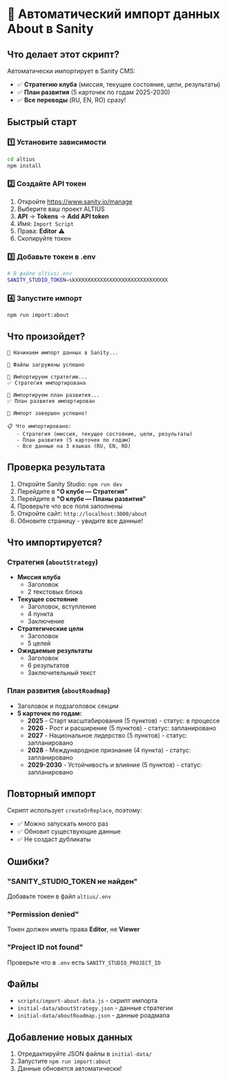 # 🚀 Автоматический импорт данных About в Sanity

## Что делает этот скрипт?

Автоматически импортирует в Sanity CMS:
- ✅ **Стратегию клуба** (миссия, текущее состояние, цели, результаты)
- ✅ **План развития** (5 карточек по годам 2025-2030)
- ✅ **Все переводы** (RU, EN, RO) сразу!

## Быстрый старт

### 1️⃣ Установите зависимости

```bash
cd altius
npm install
```

### 2️⃣ Создайте API токен

1. Откройте https://www.sanity.io/manage
2. Выберите ваш проект ALTIUS
3. **API** → **Tokens** → **Add API token**
4. Имя: `Import Script`
5. Права: **Editor** ⚠️
6. Скопируйте токен

### 3️⃣ Добавьте токен в .env

```bash
# В файле altius/.env
SANITY_STUDIO_TOKEN=skXXXXXXXXXXXXXXXXXXXXXXXXXXXXXX
```

### 4️⃣ Запустите импорт

```bash
npm run import:about
```

## Что произойдет?

```
🚀 Начинаем импорт данных в Sanity...

📄 Файлы загружены успешно

📝 Импортируем стратегию...
✅ Стратегия импортирована

📝 Импортируем план развития...
✅ План развития импортирован

🎉 Импорт завершен успешно!

📋 Что импортировано:
   - Стратегия (миссия, текущее состояние, цели, результаты)
   - План развития (5 карточек по годам)
   - Все данные на 3 языках (RU, EN, RO)
```

## Проверка результата

1. Откройте Sanity Studio: `npm run dev`
2. Перейдите в **"О клубе — Стратегия"**
3. Перейдите в **"О клубе — Планы развития"**
4. Проверьте что все поля заполнены
5. Откройте сайт: `http://localhost:3000/about`
6. Обновите страницу - увидите все данные!

## Что импортируется?

### Стратегия (`aboutStrategy`)
- **Миссия клуба**
  - Заголовок
  - 2 текстовых блока
- **Текущее состояние**
  - Заголовок, вступление
  - 4 пункта
  - Заключение
- **Стратегические цели**
  - Заголовок
  - 5 целей
- **Ожидаемые результаты**
  - Заголовок
  - 6 результатов
  - Заключительный текст

### План развития (`aboutRoadmap`)
- Заголовок и подзаголовок секции
- **5 карточек по годам:**
  - **2025** - Старт масштабирования (5 пунктов) - статус: в процессе
  - **2026** - Рост и расширение (5 пунктов) - статус: запланировано
  - **2027** - Национальное лидерство (5 пунктов) - статус: запланировано
  - **2028** - Международное признание (4 пункта) - статус: запланировано
  - **2029-2030** - Устойчивость и влияние (5 пунктов) - статус: запланировано

## Повторный импорт

Скрипт использует `createOrReplace`, поэтому:
- ✅ Можно запускать много раз
- ✅ Обновит существующие данные
- ✅ Не создаст дубликаты

## Ошибки?

### "SANITY_STUDIO_TOKEN не найден"
Добавьте токен в файл `altius/.env`

### "Permission denied"
Токен должен иметь права **Editor**, не **Viewer**

### "Project ID not found"
Проверьте что в `.env` есть `SANITY_STUDIO_PROJECT_ID`

## Файлы

- `scripts/import-about-data.js` - скрипт импорта
- `initial-data/aboutStrategy.json` - данные стратегии
- `initial-data/aboutRoadmap.json` - данные роадмапа

## Добавление новых данных

1. Отредактируйте JSON файлы в `initial-data/`
2. Запустите `npm run import:about`
3. Данные обновятся автоматически!
